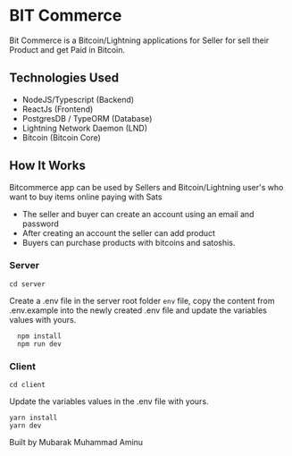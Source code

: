 # BIT Commerce

Bit Commerce is a Bitcoin/Lightning applications for Seller for sell their Product and get Paid in Bitcoin.

## Technologies Used

 - NodeJS/Typescript (Backend)
 - ReactJs (Frontend)
 - PostgresDB / TypeORM (Database)
 - Lightning Network Daemon (LND)
 - Bitcoin (Bitcoin Core)

## How It Works

Bitcommerce app can be used by Sellers and Bitcoin/Lightning user's who want to buy items online paying with Sats

 - The seller and buyer can create an account using an email and password
 - After creating an account the seller can add product
 - Buyers can purchase products with bitcoins and satoshis. 




### Server

```cd server ```

Create a .env file in the server root folder ```env``` file, copy the content from .env.example into the newly created .env file and update the variables values with yours.

```
  npm install
  npm run dev 
```

### Client

```cd client```

Update the variables values in the .env file with yours.

```
yarn install
yarn dev
```

Built by Mubarak Muhammad Aminu
